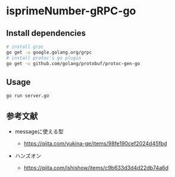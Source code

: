 # isprimeNumber-gRPC-go


## Install dependencies

```bash
# install grpc
go get -u google.golang.org/grpc
# install protoc's go plugin
go get -u github.com/golang/protobuf/protoc-gen-go
```

## Usage

```bash
go run server.go
```

## 参考文献

- messageに使える型
  - https://qiita.com/yukina-ge/items/98fe190cef2024d45fbd

- ハンズオン
  - https://qiita.com/ishishow/items/c9b633d3d4d22db74a6d

